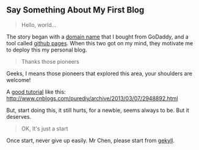 ## Say Something About My First Blog 

>Hello, world...

The story began with a [domain name](www.haoeric.com) that I bought from GoDaddy, and a tool called [github pages](https://pages.github.com/). When this two got on my mind, they motivate me to deploy this my personal blog.

> Thanks those pioneers

Geeks, I means those pioneers that explored this area, your shoulders are welcome!

A [good tutorial](http://www.cnblogs.com/purediy/archive/2013/03/07/2948892.html) like this: http://www.cnblogs.com/purediy/archive/2013/03/07/2948892.html

But, start doing this, it still hurts, for a newbie, seems always to be. But it deserves.

> OK, It's just a start

Once start, never give up easily. Mr Chen, please start from [gekyll](http://jekyllrb.com/docs/structure/). 
